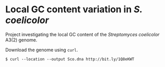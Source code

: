 # Local GC content variation in *S. coelicolor*

Project investigating the local GC content of the *Streptomyces coelicolor* A3(2) genome.

Download the genome using ``curl``.

```
$ curl --location --output Sco.dna http://bit.ly/1Q8eKWT
```